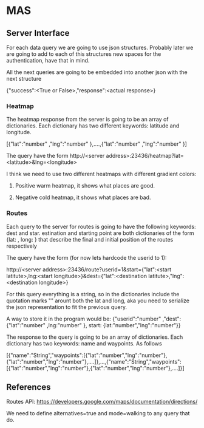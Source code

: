 # MAS
## Server Interface

For each data query we are going to use json structures. Probably
later we are going to add to each of this structures new 
spaces for the authentication, have that in mind.

All the next queries are going to be embedded into another json with the next structure

{"success":\<True or False\>,"response":\<actual response\>}

### Heatmap
The heatmap response from the server is going to be an 
array of dictionaries. Each dictionary has two different
keywords: latitude and longitude.

[{"lat":"number" ,"lng":"number" },....,{"lat":"number" ,"lng":"number" }]

The query have the form
http://\<server address\>:23436/heatmap?lat=\<latitude\>&lng=\<longitude\>

I think we need to use two different heatmaps with different gradient colors:

1. Positive warm heatmap, it shows what places are good.

2. Negative cold heatmap, it shows what places are bad.

### Routes
Each query to the server for routes is going to have the following keywords: dest and star.
estination and starting point are both
dictionaries of the form {lat: , long: } that describe the
final and initial position of the routes respectively

The query have the form (for now lets hardcode the userid to 1):

http://\<server address\>:23436/route?userid=1&start={"lat":\<start latitute\>,lng:\<start longitude\>}&dest={"lat":\<destination latitute\>,"lng":\<destination longitude\>}

For this query everything is a string, so in the dictionaries include the quotation marks "" arount both the lat and long, aka you need to serialize the json representation to fit the previous query.

A way to store it in the program would be:
{"userid":"number" ,"dest": {"lat":"number" ,lng:"number" }, start: {lat:"number","lng":"number"}}

The response to the query is going to be an array of dictionaries.
Each dictionary has two keywords: name and waypoints. As follows

[{"name":"String","waypoints":[{"lat":"number","lng":"number"},{"lat":"number","lng":"number"},....]},...,{"name":"String","waypoints":[{"lat":"number","lng":"number"},{"lat":"number","lng":"number"},....]}]

## References 

Routes API:
https://developers.google.com/maps/documentation/directions/

We need to define alternatives=true and mode=walking to any query that do.

